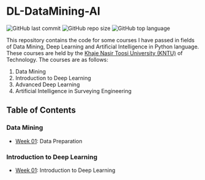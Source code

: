 # DL-DataMining-AI

![GitHub last commit](https://img.shields.io/github/last-commit/Yousefess/DL-DataMining-AI)
![GitHub repo size](https://img.shields.io/github/repo-size/Yousefess/DL-DataMining-AI)
![GitHub top language](https://img.shields.io/github/languages/top/Yousefess/DL-DataMining-AI)

This repository contains the code for some courses I have passed in fields of Data Mining, Deep Learning and Artificial Intelligence in Python language. These courses are held by the [Khaje Nasir Toosi University (KNTU)](https://geomatics.kntu.ac.ir/) of Technology. The courses are as follows:

1. Data Mining
2. Introduction to Deep Learning
3. Advanced Deep Learning
4. Artificial Intelligence in Surveying Engineering

## Table of Contents

### Data Mining

* [Week 01](https://github.com/Yousefess/DL-DataMining-AI/tree/main/01%20Data%20Mining/Week%2001): Data Preparation

### Introduction to Deep Learning

* [Week 01](https://github.com/Yousefess/DL-DataMining-AI/tree/main/02%20Introduction%20to%20Deep%20Learning/Week%2001): Introduction to Deep Learning